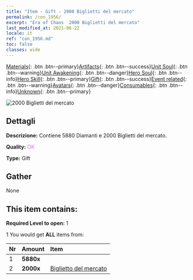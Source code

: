 ```yaml
---
title: "Item - Gift - 2000 Biglietti del mercato"
permalink: /con_1956/
excerpt: "Era of Chaos  2000 Biglietti del mercato"
last_modified_at: 2021-06-22
locale: it
ref: "con_1956.md"
toc: false
classes: wide
---
```

 [Materials](/ItemsIT/){: .btn .btn--primary}[Artifacts](/ItemsIT/Artifacts/){: .btn .btn--success}[Unit Soul](/ItemsIT/UnitSoul/){: .btn .btn--warning}[Unit Awakening](/ItemsIT/UnitAwakening/){: .btn .btn--danger}[Hero Soul](/ItemsIT/HeroSoul/){: .btn .btn--info}[Hero Skill](/ItemsIT/HeroSkill/){: .btn .btn--primary}[Gift](/ItemsIT/Gift/){: .btn .btn--success}[Event related](/ItemsIT/Events/){: .btn .btn--warning}[Avatars](/ItemsIT/Avatars/){: .btn .btn--danger}[Consumables](/ItemsIT/Consumables/){: .btn .btn--info}[Unknown](/ItemsIT/Unknown/){: .btn .btn--primary}

 ![2000 Biglietti del mercato](/images/t/i_907581.png)

## Dettagli
 **Descrizione:** Contiene 5880 Diamanti e 2000 Biglietti del mercato.

 **Quality:** <span style="color: #DA70D6">OK</span>

 **Type:** Gift

## Gather

  None

## This item contains:

 **Required Level to open:** 1

 1 You would get **ALL** items  from:

  | Nr | Amount |     Item    |
  |:---|:-------|:------------|
  | 1 |  **5880x** | <i class="fas fa-gem"/> |  | 
  | 2 |  **2000x** | [Biglietto del mercato](/ItemsIT/con_1157/) |  | 
